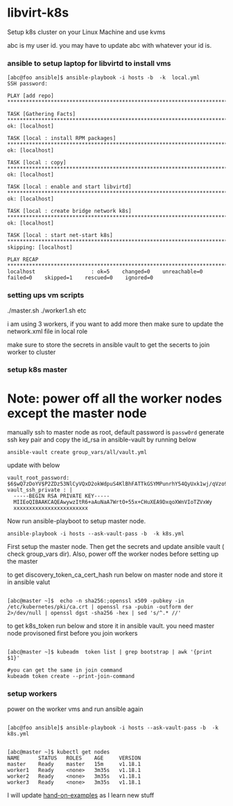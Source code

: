 # libvirt-k8s

Setup k8s cluster on your Linux Machine and use kvms

abc is my user id. you may have to update abc with whatever your id is. 

### ansible to setup laptop for libvirtd to install vms

``` 
[abc@foo ansible]$ ansible-playbook -i hosts -b  -k  local.yml
SSH password: 

PLAY [add repo] ***************************************************************************************************************************************************************************************************

TASK [Gathering Facts] ********************************************************************************************************************************************************************************************
ok: [localhost]

TASK [local : install RPM packages] *******************************************************************************************************************************************************************************
ok: [localhost]

TASK [local : copy] ***********************************************************************************************************************************************************************************************
ok: [localhost]

TASK [local : enable and start libvirtd] **************************************************************************************************************************************************************************
ok: [localhost]

TASK [local : create bridge network k8s] **************************************************************************************************************************************************************************
ok: [localhost]

TASK [local : start net-start k8s] ********************************************************************************************************************************************************************************
skipping: [localhost]

PLAY RECAP ********************************************************************************************************************************************************************************************************
localhost                  : ok=5    changed=0    unreachable=0    failed=0    skipped=1    rescued=0    ignored=0   

```

### setting ups vm scripts

./master.sh
./worker1.sh etc

i am using 3 workers, if you want to add more then make sure to update the network.xml file in local role

make sure to store the secrets in ansible vault 
to get the secerts to join worker to cluster 

### setup k8s master
# Note: power off all the worker nodes except the master node

manually ssh to master node as root, default password is `passw0rd`
generate ssh key pair and copy the id_rsa in ansible-vault by running below

```
ansible-vault create group_vars/all/vault.yml

```
update with below

```
vault_root_password: $6$wQ7zDoYV$P2ZDz53NlCyVQxD2okWdpuS4KlBhFATTkGSYMPunrhY54QyUxk1wj/qVzo9Qesr3566XMqeLVS9xTialAF8aU0
vault_ssh_private : |
  -----BEGIN RSA PRIVATE KEY-----
  MIIEoQIBAAKCAQEAwywzItR6+aAuNaA7WrtO+55x+CHuXEA9DxqoXWnVIoTZVxWy
  xxxxxxxxxxxxxxxxxxxxxxxx
```

Now run ansible-playboot to setup master node.

`ansible-playbook -i hosts --ask-vault-pass -b  -k k8s.yml `

First setup the master node. Then get the secrets and update ansible vault ( check group_vars dir). Also, power off the worker nodes before setting up the master

to get discovery_token_ca_cert_hash run below on master node and store it in ansible valut 

```

[abc@master ~]$  echo -n sha256:;openssl x509 -pubkey -in /etc/kubernetes/pki/ca.crt | openssl rsa -pubin -outform der 2>/dev/null | openssl dgst -sha256 -hex | sed 's/^.* //'

```

to get k8s_token run below and store it in ansible vault. you need master node provisoned first before you join workers

```

[abc@master ~]$ kubeadm  token list | grep bootstrap | awk '{print $1}'

```

```
#you can get the same in join command
kubeadm token create --print-join-command

```

### setup workers
power on the worker vms and run ansible again

```

[abc@foo ansible]$ ansible-playbook -i hosts --ask-vault-pass -b  -k k8s.yml 

```

```

[abc@master ~]$ kubectl get nodes
NAME      STATUS   ROLES    AGE     VERSION
master    Ready    master   15m     v1.18.1
worker1   Ready    <none>   3m35s   v1.18.1
worker2   Ready    <none>   3m35s   v1.18.1
worker3   Ready    <none>   3m35s   v1.18.1

```

I will update [hand-on-examples](https://github.com/ac427/libvirt-k8s/tree/master/examples/) as I learn new stuff
